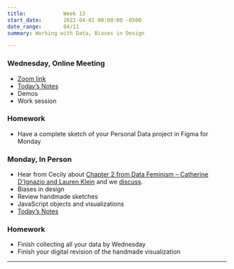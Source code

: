 ```yaml
---
title:            Week 13
start_date:       2022-04-01 00:00:00 -0500
date_range:       04/11
summary: Working with Data, Biases in Design

---
```


### Wednesday, Online Meeting

- [Zoom link](https://zoom.us/j/7047994536?pwd=RThBZ0oyWHd5M2RZcmFNQUVwUFJHUT09)
- [Today&rsquo;s Notes](https://paper.dropbox.com/doc/Penn-Art-of-the-Web-S22-Week-12b--BfHT~~JcEUZ2wHGLLcVRl6DjAQ-ITNYhCASpaTOnd8qNACHb)
- Demos
- Work session

### Homework
- Have a complete sketch of your Personal Data project in Figma for Monday


### Monday, In Person

- Hear from Cecily about [Chapter 2 from Data Feminism – Catherine D'Ignazio and Lauren Klein](https://data-feminism.mitpress.mit.edu/pub/ei7cogfn/release/2?readingCollection=0cd867ef) and we [discuss](https://paper.dropbox.com/doc/Penn-Art-of-Web-S22-Reading-Reflections--BfF4wj5nk1KpYm3zoiiQqhWfAQ-1UUZlQIbgmKjouZ5Tl2TE).
- Biases in design
- Review handmade sketches
- JavaScript objects and visualizations
- [Today&rsquo;s Notes](https://paper.dropbox.com/doc/Week-13a-Biases-in-design-Data-Visualization-with-JSON-JavaScript-Objects--BfaHtoveLvRzq~vaA6LvZpWMAQ-0h6v8otLLizq3Izw37ED8)

### Homework
- Finish collecting all your data by Wednesday
- Finish your digital revision of the handmade visualization



---
